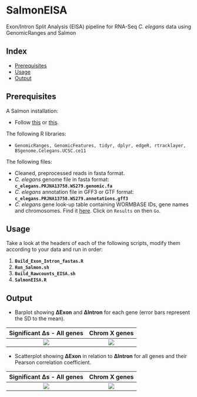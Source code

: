 # SalmonEISA
Exon/Intron Split Analysis (EISA) pipeline for RNA-Seq *C. elegans* data using GenomicRanges and Salmon

## Index

- [Prerequisites](https://github.com/AAnnan/SalmonEISA/#prerequisites)
- [Usage](https://github.com/AAnnan/SalmonEISA/#usage)
- [Output](https://github.com/AAnnan/SalmonEISA/#output)

## Prerequisites

A Salmon installation:
* Follow [this](https://combine-lab.github.io/salmon/getting_started/#obtaining-salmon) or [this](https://salmon.readthedocs.io/en/latest/building.html).

The following R libraries: 
* `GenomicRanges, GenomicFeatures, tidyr, dplyr, edgeR, rtracklayer, BSgenome.Celegans.UCSC.ce11` 

The following files:
* Cleaned, preprocessed reads in fasta format.
* *C. elegans* genome file in fasta format: **`c_elegans.PRJNA13758.WS279.genomic.fa`**
* *C. elegans* annotation file in GFF3 or GTF format: **`c_elegans.PRJNA13758.WS279.annotations.gff3`**
* *C. elegans* gene look-up table containing WORMBASE IDs, gene names and chromosomes. Find it [here](http://parasite.wormbase.org/biomart/martview?VIRTUALSCHEMANAME=parasite_mart&ATTRIBUTES=wbps_gene.default.feature_page.wbps_gene_id|wbps_gene.default.feature_page.external_gene_id|wbps_gene.default.feature_page.chromosome_name&FILTERS=wbps_gene.default.naive_filters.species_id_1010."caelegprjna13758"&VISIBLEPANEL=attributepanel). Click on `Results` on then `Go`.

## Usage

Take a look at the headers of each of the following scripts, modify them according to your data and run in order:

1. **`Build_Exon_Intron_fastas.R`**
1. **`Run_Salmon.sh`**
1. **`Build_Rawcounts_EISA.sh`**
1. **`SalmonEISA.R`**

## Output

* Barplot showing **ΔExon** and **ΔIntron** for each gene (error bars represent the SD to the mean).

Significant Δs - All genes             |  Chrom X genes
:-------------------------------------:|:-------------------------------------:
![](https://i.imgur.com/i5YA9tR.png)  |  ![](https://i.imgur.com/SDghkyr.png)


* Scatterplot showing **ΔExon** in relation to **ΔIntron** for all genes and their Pearson correlation coefficient.

Significant Δs - All genes             |  Chrom X genes
:-------------------------:|:-------------------------:
![](https://i.imgur.com/Ac9BV8Q.png)  |  ![](https://i.imgur.com/2avcHMe.png)
